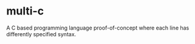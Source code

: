 # multi-c
A C based programming language proof-of-concept where each line has differently specified syntax.
